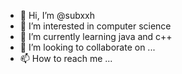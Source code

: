 - 👋 Hi, I’m @subxxh
- 👀 I’m interested in computer science
- 🌱 I’m currently learning java and c++
- 💞️ I’m looking to collaborate on ...
- 📫 How to reach me ...

<!---
subxxh/subxxh is a ✨ special ✨ repository because its `README.md` (this file) appears on your GitHub profile.
You can click the Preview link to take a look at your changes.
--->
